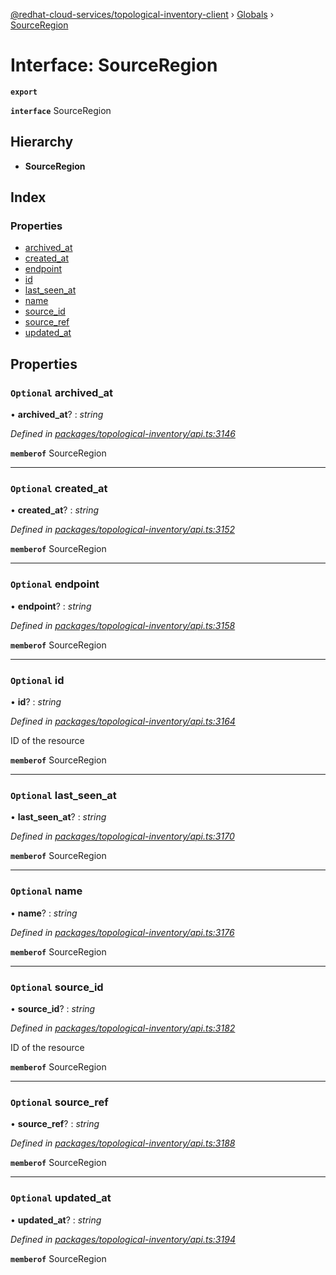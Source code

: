 [@redhat-cloud-services/topological-inventory-client](../README.md) › [Globals](../globals.md) › [SourceRegion](sourceregion.md)

# Interface: SourceRegion

**`export`** 

**`interface`** SourceRegion

## Hierarchy

* **SourceRegion**

## Index

### Properties

* [archived_at](sourceregion.md#optional-archived_at)
* [created_at](sourceregion.md#optional-created_at)
* [endpoint](sourceregion.md#optional-endpoint)
* [id](sourceregion.md#optional-id)
* [last_seen_at](sourceregion.md#optional-last_seen_at)
* [name](sourceregion.md#optional-name)
* [source_id](sourceregion.md#optional-source_id)
* [source_ref](sourceregion.md#optional-source_ref)
* [updated_at](sourceregion.md#optional-updated_at)

## Properties

### `Optional` archived_at

• **archived_at**? : *string*

*Defined in [packages/topological-inventory/api.ts:3146](https://github.com/leSamo/javascript-clients/blob/master/packages/topological-inventory/api.ts#L3146)*

**`memberof`** SourceRegion

___

### `Optional` created_at

• **created_at**? : *string*

*Defined in [packages/topological-inventory/api.ts:3152](https://github.com/leSamo/javascript-clients/blob/master/packages/topological-inventory/api.ts#L3152)*

**`memberof`** SourceRegion

___

### `Optional` endpoint

• **endpoint**? : *string*

*Defined in [packages/topological-inventory/api.ts:3158](https://github.com/leSamo/javascript-clients/blob/master/packages/topological-inventory/api.ts#L3158)*

**`memberof`** SourceRegion

___

### `Optional` id

• **id**? : *string*

*Defined in [packages/topological-inventory/api.ts:3164](https://github.com/leSamo/javascript-clients/blob/master/packages/topological-inventory/api.ts#L3164)*

ID of the resource

**`memberof`** SourceRegion

___

### `Optional` last_seen_at

• **last_seen_at**? : *string*

*Defined in [packages/topological-inventory/api.ts:3170](https://github.com/leSamo/javascript-clients/blob/master/packages/topological-inventory/api.ts#L3170)*

**`memberof`** SourceRegion

___

### `Optional` name

• **name**? : *string*

*Defined in [packages/topological-inventory/api.ts:3176](https://github.com/leSamo/javascript-clients/blob/master/packages/topological-inventory/api.ts#L3176)*

**`memberof`** SourceRegion

___

### `Optional` source_id

• **source_id**? : *string*

*Defined in [packages/topological-inventory/api.ts:3182](https://github.com/leSamo/javascript-clients/blob/master/packages/topological-inventory/api.ts#L3182)*

ID of the resource

**`memberof`** SourceRegion

___

### `Optional` source_ref

• **source_ref**? : *string*

*Defined in [packages/topological-inventory/api.ts:3188](https://github.com/leSamo/javascript-clients/blob/master/packages/topological-inventory/api.ts#L3188)*

**`memberof`** SourceRegion

___

### `Optional` updated_at

• **updated_at**? : *string*

*Defined in [packages/topological-inventory/api.ts:3194](https://github.com/leSamo/javascript-clients/blob/master/packages/topological-inventory/api.ts#L3194)*

**`memberof`** SourceRegion
